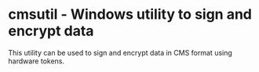 # cmsutil - Windows utility to sign and encrypt data

This utility can be used to sign and encrypt data in CMS format using hardware tokens.
